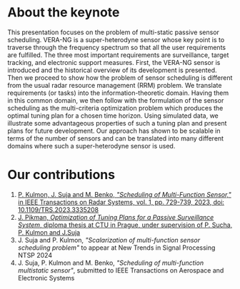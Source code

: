 # About the keynote

This presentation focuses on the problem of multi-static passive sensor scheduling. VERA-NG is a super-heterodyne sensor whose key point is to traverse through the frequency spectrum so that all the user requirements are fulfilled. The three most important requirements are surveillance, target tracking, and electronic support measures. First, the VERA-NG sensor is introduced and the historical overview of its development is presented. Then we proceed to show how the problem of sensor scheduling is different from the usual radar resource management (RRM) problem. We translate requirements (or tasks) into the information-theoretic domain. Having them in this common domain, we then follow with the formulation of the sensor scheduling as the multi-criteria optimization problem which produces the optimal tuning plan for a chosen time horizon. Using simulated data, we illustrate some advantageous properties of such a tuning plan and present plans for future development. Our approach has shown to be scalable in terms of the number of sensors and can be translated into many different domains where such a super-heterodyne sensor is used.


# Our contributions

1. [P. Kulmon, J. Suja and M. Benko, *"Scheduling of Multi-Function Sensor,"* in IEEE Transactions on Radar Systems, vol. 1, pp. 729-739, 2023, doi: 10.1109/TRS.2023.3335208](https://ieeexplore.ieee.org/document/10325557)
2. [J. Pikman, *Optimization of Tuning Plans for a Passive Surveillance System*, diploma thesis at CTU in Prague, under supervision of P. Sucha, P. Kulmon and J.Suja](https://dspace.cvut.cz/handle/10467/114901?locale-attribute=en)
3. J. Suja and P. Kulmon, *"Scalarization of multi-function sensor scheduling problem"* to appear at New Trends in Signal Processing NTSP 2024
4. J. Suja, P. Kulmon and M. Benko, *"Scheduling of multi-function multistatic sensor"*, submitted to IEEE Transactions on Aerospace and Electronic Systems

